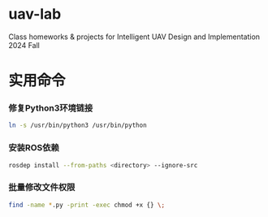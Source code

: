 # uav-lab

Class homeworks & projects for Intelligent UAV Design and Implementation 2024 Fall

# 实用命令

### 修复Python3环境链接

```bash
ln -s /usr/bin/python3 /usr/bin/python
```

### 安装ROS依赖

```bash
rosdep install --from-paths <directory> --ignore-src
```

### 批量修改文件权限

```bash
find -name *.py -print -exec chmod +x {} \;
```
